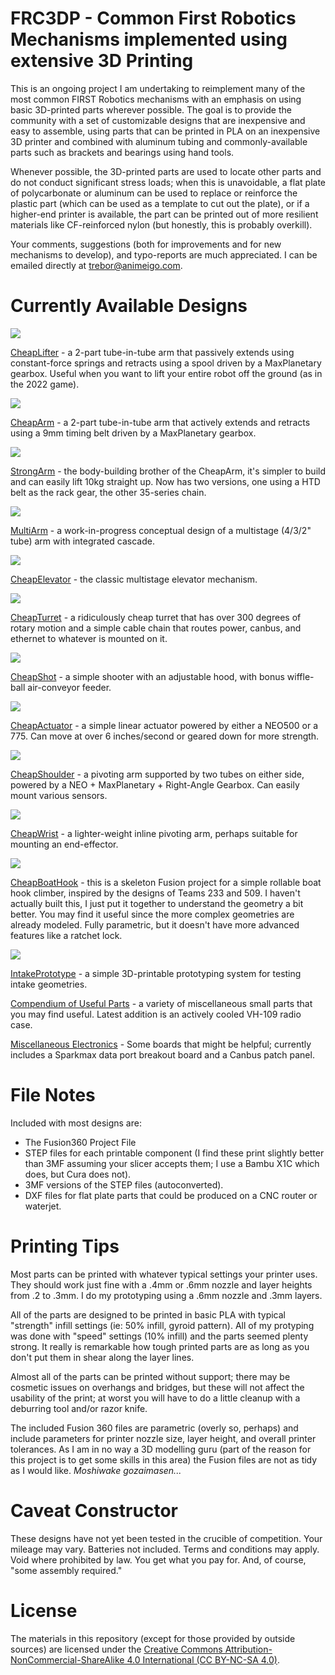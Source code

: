 # FRC3DP - Common First Robotics Mechanisms implemented using extensive 3D Printing

This is an ongoing project I am undertaking to reimplement many of the most common FIRST Robotics mechanisms
with an emphasis on using basic 3D-printed parts wherever possible. The goal is to provide the community with a set
of customizable designs that are inexpensive and easy to assemble, using parts that can be printed in PLA on an
inexpensive 3D printer and combined with aluminum tubing and commonly-available parts such as brackets and bearings using hand tools.

Whenever possible, the 3D-printed parts are used to locate other parts and do not conduct significant stress loads; when
this is unavoidable, a flat plate of polycarbonate or aluminum can be used to replace or reinforce the plastic part (which can be used
as a template to cut out the plate), or if a higher-end printer is available, the part can be printed out of more resilient materials
like CF-reinforced nylon (but honestly, this is probably overkill).

Your comments, suggestions (both for improvements and for new mechanisms to develop), and typo-reports are much appreciated. I can be emailed directly at trebor@animeigo.com.

# Currently Available Designs

[![](CheapLifter/Images/IMG_2175-rotated.jpg)](CheapLifter/CheapLifter.md)

[CheapLifter](CheapLifter/CheapLifter.md) - a 2-part tube-in-tube arm that passively extends using constant-force springs and retracts using a spool driven by a MaxPlanetary gearbox. Useful when you want to lift your entire robot off the ground (as in the 2022 game).

[![](CheapArm/Images/IMG_2657.jpg)](CheapArm/CheapArm.md)

[CheapArm](CheapArm/CheapArm.md) - a 2-part tube-in-tube arm that actively extends and retracts using a 9mm timing belt driven by a MaxPlanetary gearbox.

[![](StrongArm/Images/IMG_2658.jpg)](StrongArm/StrongArm.md)

[StrongArm](StrongArm/StrongArm.md) - the body-building brother of the CheapArm, it's simpler to build and can easily lift 10kg straight up. Now has two versions, one using a HTD belt as the rack gear, the other 35-series chain.

[![](MultiArm/Images/MultiArm-Chain.jpg)](MultiArm/MultiArm.md)

[MultiArm](MultiArm/MultiArm.md) - a work-in-progress conceptual design of a multistage (4/3/2" tube) arm with integrated cascade.

[![](CheapElevator/Images/IMG_2304.jpg)](CheapElevator/CheapElevator.md)

[CheapElevator](CheapElevator/CheapElevator.md) - the classic multistage elevator mechanism. 

[![](CheapTurret/Images/IMG_2400.jpg)](CheapTurret/CheapTurret.md)

[CheapTurret](CheapTurret/CheapTurret.md) - a ridiculously cheap turret that has over 300 degrees of rotary motion and a simple cable chain that routes power, canbus, and ethernet to whatever is mounted on it.

[![](CheapShot/Images/CheapShotCAD.jpg)](CheapShot/CheapShot.md)

[CheapShot](CheapShot/CheapShot.md) - a simple shooter with an adjustable hood, with bonus wiffle-ball air-conveyor feeder.

[![](CheapActuator/Images/IMG_2556.jpg)](CheapActuator/CheapActuator.md)

[CheapActuator](CheapActuator/CheapActuator.md) - a simple linear actuator powered by either a NEO500 or a 775. Can move at over 6 inches/second or geared down for more strength.

[![](CheapShoulder/Images/IMG_2640.jpg)](CheapShoulder/CheapShoulder.md)

[CheapShoulder](CheapShoulder/CheapShoulder.md) - a pivoting arm supported by two tubes on either side, powered by a NEO + MaxPlanetary + Right-Angle Gearbox. Can easily mount various sensors.

[![](CheapWrist/Images/IMG_2608.jpg)](CheapWrist/CheapWrist.md)

[CheapWrist](CheapWrist/CheapWrist.md) - a lighter-weight inline pivoting arm, perhaps suitable for mounting an end-effector.

[![](Misc/Images/CheapBoatHook.jpg)](Misc/Files/CheapBoatHook)

[CheapBoatHook](Misc/Files/CheapBoatHook) - this is a skeleton Fusion project for a simple rollable boat hook climber, inspired by the designs of Teams 233 and 509. I haven't actually built this, I just put it together to understand the geometry a bit better. You may find it useful since the more complex geometries are already modeled. Fully parametric, but it doesn't have more advanced features like a ratchet lock. 

[![](IntakePrototype/Images/IMG_2655.jpg)](IntakePrototype/IntakePrototype.md)

[IntakePrototype](IntakePrototype/IntakePrototype.md) - a simple 3D-printable prototyping system for testing intake geometries.

[Compendium of Useful Parts](Useful/Useful.md) - a variety of miscellaneous small parts that you may find useful. Latest addition is an actively cooled VH-109 radio case.

[Miscellaneous Electronics](Misc/Misc.md) - Some boards that might be helpful; currently includes a Sparkmax data port breakout board and a Canbus patch panel.

# File Notes

Included with most designs are:

* The Fusion360 Project File
* STEP files for each printable component (I find these print slightly better than 3MF assuming your slicer accepts them; I use a Bambu X1C which does, but Cura does not).
* 3MF versions of the STEP files (autoconverted).
* DXF files for flat plate parts that could be produced on a CNC router or waterjet.

# Printing Tips

Most parts can be printed with whatever typical settings your printer uses. They should work just fine with a .4mm or .6mm nozzle and layer heights from .2 to .3mm. I do my prototyping using a .6mm nozzle and .3mm layers.

All of the parts are designed to be printed in basic PLA with typical "strength" infill settings (ie: 50% infill, gyroid pattern). All of my protyping was done with "speed" settings (10% infill) and the parts seemed plenty strong. It really is remarkable how tough printed parts are as long as you don't put them in shear along the layer lines.

Almost all of the parts can be printed without support; there may be cosmetic issues on overhangs and bridges, but these will not affect the usability of the print; at worst you will have to do a little cleanup with a deburring tool and/or razor knife.

The included Fusion 360 files are parametric (overly so, perhaps) and include parameters for printer nozzle size, layer height, and overall printer tolerances. As I am in no way a 3D modelling guru (part of the reason for this project is to get some skills in this area) the Fusion files are not as tidy as I would like. *Moshiwake gozaimasen...*

# Caveat Constructor

These designs have not yet been tested in the crucible of competition. Your mileage may vary. Batteries not included. Terms and conditions may apply. Void where prohibited by law. You get what you pay for. And, of course, "some assembly required."

# License

The materials in this repository (except for those provided by outside sources) are licensed under the [Creative Commons Attribution-NonCommercial-ShareAlike 4.0 International (CC BY-NC-SA 4.0)](https://creativecommons.org/licenses/by-nc-sa/4.0/).
